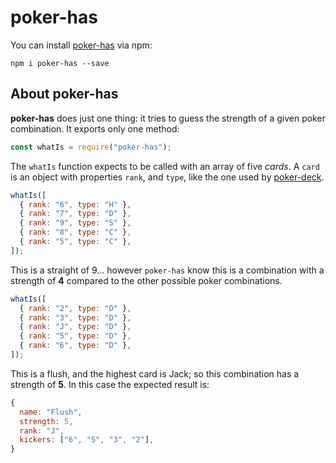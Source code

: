 # poker-has

You can install [poker-has](https://www.npmjs.com/package/poker-has) via npm:

```
npm i poker-has --save
```

## About poker-has

**poker-has** does just one thing: it tries to guess the strength of a given poker combination. It exports only one method:

```js
const whatIs = require("poker-has");
```

The `whatIs` function expects to be called with an array of five *cards*.
A `card` is an object with properties `rank`, and `type`, like the one used by [poker-deck](https://github.com/brunoscopelliti/poker-deck).

```js
whatIs([
  { rank: "6", type: "H" },
  { rank: "7", type: "D" },
  { rank: "9", type: "S" },
  { rank: "8", type: "C" },
  { rank: "5", type: "C" },
]);
```

This is a straight of 9... however `poker-has` know this is a combination with a strength of **4** compared to the other possible poker combinations.

```js
whatIs([
  { rank: "2", type: "D" },
  { rank: "3", type: "D" },
  { rank: "J", type: "D" },
  { rank: "5", type: "D" },
  { rank: "6", type: "D" },
]);
```

This is a flush, and the highest card is Jack; so this combination has a strength of **5**. In this case the expected result is:

```js
{ 
  name: "Flush", 
  strength: 5, 
  rank: "J", 
  kickers: ["6", "5", "3", "2"],
}
```
